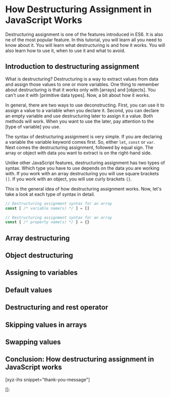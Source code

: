 # How Destructuring Assignment in JavaScript Works

Destructuring assignment is one of the features introduced in ES6. It is also ne of the most popular feature. In this tutorial, you will learn all you need to know about it. You will learn what destructuring is and how it works. You will also learn how to use it, when to use it and what to avoid.

<!--more-->
<!--
Table of Contents:
-->

## Introduction to destructuring assignment

What is destructuring? Destructuring is a way to extract values from data and assign those values to one or more variables. One thing to remember about destructuring is that it works only with [arrays] and [objects]. You can't use it with [primitive data types]. Now, a bit about how it works.

In general, there are two ways to use deconstructing. First, you can use it to assign a value to a variable when you declare it. Second, you can declare an empty variable and use destructuring later to assign it a value. Both methods will work. When you want to use the later, pay attention to the [type of variable] you use.

The syntax of destructuring assignment is very simple. If you are declaring a variable the variable keyword comes first. So, either `let`, `const` or `var`. Next comes the destructuring assignment, followed by equal sign. The array or object with data you want to extract is on the right-hand side.

Unlike other JavaScript features, destructuring assignment has two types of syntax. Which type you have to use depends on the data you are working with. If you work with an array destructuring you will use square brackets `[]`. If you work with an object, you will use curly brackets `{}`.

This is the general idea of how destructuring assignment works. Now, let's take a look at each type of syntax in detail.

```JavaScript
// Destructuring assignment syntax for an array
const [ /* variable name(s) */ ] = []

// Destructuring assignment syntax for an array
const { /* property name(s) */ } = {}
```

## Array destructuring

## Object destructuring

## Assigning to variables

## Default values

## Destructuring and rest operator

## Skipping values in arrays

## Swapping values



## Conclusion: How destructuring assignment in JavaScript works

[xyz-ihs snippet="thank-you-message"]

<!-- ### Links -->
[]:

<!--
### Meta:
-
-->

<!--
### Keywords:
-
-->

<!--
### Resources:
- https://medium.com/javascript-in-plain-english/everything-you-need-to-know-about-destructuring-in-javascript-5e9fde6e86ff
-->
